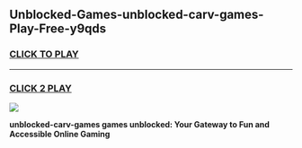 
## Unblocked-Games-unblocked-carv-games-Play-Free-y9qds
<h3>
<a href="https://premium76.site?title=unblocked-carv-games&ref=24M">CLICK TO PLAY</a></h3>
<hr>

<h3>
<a href="https://premium76.site?title=unblocked-carv-games&ref=24M">CLICK 2 PLAY</a>
  
</h3>

<a href="https://premium76.site?title=unblocked-carv-games&ref=24M"><img src="https://clearcache.store/games.png"></a>


**unblocked-carv-games games unblocked: Your Gateway to Fun and Accessible Online Gaming**
